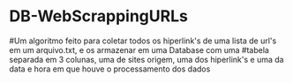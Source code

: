 # DB-WebScrappingURLs

#Um algoritmo feito para coletar todos os hiperlink's de uma lista de url's em um arquivo.txt, e os armazenar em uma Database com uma #tabela separada em 3 colunas, uma de sites origem, uma dos hiperlink's e uma da data e hora em que houve o processamento dos dados
